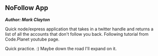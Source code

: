 ## NoFollow App
***Author: Mark Clayton***

Quick node/express application that takes in a twitter handle and returns a list of all the accounts that don't follow you back. Following tutorial from Code.Planet youtube page. 

Quick practice. :) Maybe down the road I'll expand on it. 